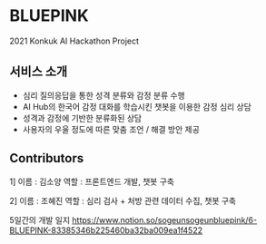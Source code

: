 # BLUEPINK
2021 Konkuk AI Hackathon Project

## 서비스 소개
- 심리 질의응답을 통한 성격 분류와 감정 분류 수행
- AI Hub의 한국어 감정 대화를 학습시킨 챗봇을 이용한 감정 심리 상담
- 성격과 감정에 기반한 분류화된 상담
- 사용자의 우울 정도에 따른 맞춤 조언 / 해결 방안 제공

## Contributors
1]
이름 : 김소양
역할 : 프론트엔드 개발, 챗봇 구축

2]
이름 : 조혜진
역할 : 심리 검사 + 처방 관련 데이터 수집, 챗봇 구축

5일간의 개발 일지
https://www.notion.so/sogeunsogeunbluepink/6-BLUEPINK-83385346b225460ba32ba009ea1f4522
